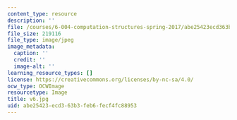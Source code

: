 ```yaml
---
content_type: resource
description: ''
file: /courses/6-004-computation-structures-spring-2017/abe25423ecd363b3feb6fecf4fc88953_v6.jpg
file_size: 219116
file_type: image/jpeg
image_metadata:
  caption: ''
  credit: ''
  image-alt: ''
learning_resource_types: []
license: https://creativecommons.org/licenses/by-nc-sa/4.0/
ocw_type: OCWImage
resourcetype: Image
title: v6.jpg
uid: abe25423-ecd3-63b3-feb6-fecf4fc88953
---
```

